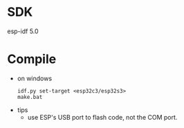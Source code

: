 # SDK

esp-idf 5.0

# Compile

- on windows
    ```
    idf.py set-target <esp32c3/esp32s3>
    make.bat
    ```
- tips
  - use ESP's USB port to flash code, not the COM port.